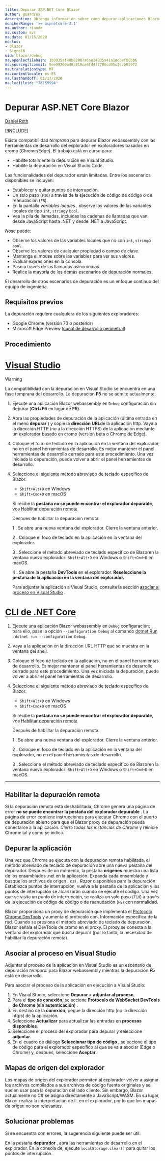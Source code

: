 ```yaml
---
title: Depurar ASP.NET Core Blazor
author: guardrex
description: Obtenga información sobre cómo depurar aplicaciones Blazor.
monikerRange: '>= aspnetcore-3.1'
ms.author: riande
ms.custom: mvc
ms.date: 01/16/2020
no-loc:
- Blazor
- SignalR
uid: blazor/debug
ms.openlocfilehash: 1b0035af48b82807a6ae14835a41a1ecbef06bb6
ms.sourcegitcommit: 9ee99300a48c810ca6fd4f7700cd95c3ccb85972
ms.translationtype: MT
ms.contentlocale: es-ES
ms.lasthandoff: 01/17/2020
ms.locfileid: "76159994"
---
```

# <a name="debug-aspnet-core-opno-locblazor"></a>Depurar ASP.NET Core Blazor

[Daniel Roth](https://github.com/danroth27)

[!INCLUDE[](~/includes/blazorwasm-preview-notice.md)]

Existe compatibilidad *temprana* para depurar Blazor webassembly con las herramientas de desarrollo del explorador en exploradores basados en cromo (Chrome/Edge). El trabajo está en curso para:

* Habilite totalmente la depuración en Visual Studio.
* Habilite la depuración en Visual Studio Code.

Las funcionalidades del depurador están limitadas. Entre los escenarios disponibles se incluyen:

* Establecer y quitar puntos de interrupción.
* Un solo paso (`F10`) a través de la ejecución de código de código o de reanudación (`F8`).
* En la pantalla *variables locales* , observe los valores de las variables locales de tipo `int`, `string`y `bool`.
* Vea la pila de llamadas, incluidas las cadenas de llamadas que van desde JavaScript hasta .NET y desde .NET a JavaScript.

*No*se puede:

* Observe los valores de las variables locales que no son `int`, `string`o `bool`.
* Observe los valores de cualquier propiedad o campo de clase.
* Mantenga el mouse sobre las variables para ver sus valores.
* Evaluar expresiones en la consola.
* Paso a través de las llamadas asincrónicas.
* Realice la mayoría de los demás escenarios de depuración normales.

El desarrollo de otros escenarios de depuración es un enfoque continuo del equipo de ingeniería.

## <a name="prerequisites"></a>Requisitos previos

La depuración requiere cualquiera de los siguientes exploradores:

* Google Chrome (versión 70 o posterior)
* Microsoft Edge Preview ([canal de desarrollo perimetral](https://www.microsoftedgeinsider.com))

## <a name="procedure"></a>Procedimiento

# <a name="visual-studiotabvisual-studio"></a>[Visual Studio](#tab/visual-studio)

> [!WARNING]
> La compatibilidad con la depuración en Visual Studio se encuentra en una fase temprana del desarrollo. La depuración **F5** no se admite actualmente.

1. Ejecute una aplicación Blazor webassembly en `Debug` configuración sin depurar (**Ctrl**+**F5** en lugar de **F5**).
1. Abra las propiedades de depuración de la aplicación (última entrada en el menú **depurar** ) y copie la **dirección URL**de la aplicación http. Vaya a la dirección HTTP (no a la dirección HTTPS) de la aplicación mediante un explorador basado en cromo (versión beta o Chrome de Edge).
1. Coloque el foco de teclado en la aplicación en la ventana del explorador, no en el panel herramientas de desarrollo. Es mejor mantener el panel herramientas de desarrollo cerrado para este procedimiento. Una vez iniciada la depuración, puede volver a abrir el panel herramientas de desarrollo.
1. Seleccione el siguiente método abreviado de teclado específico de Blazor:

   * `Shift+Alt+D` en Windows
   * `Shift+Cmd+D` en macOS

   Si recibe la **pestaña no se puede encontrar el explorador depurable**, vea [Habilitar depuración remota](#enable-remote-debugging).
   
   Después de habilitar la depuración remota:
   
   1 \. Se abre una nueva ventana del explorador. Cierre la ventana anterior.

   2 \. Coloque el foco de teclado en la aplicación en la ventana del explorador.

   3 \. Seleccione el método abreviado de teclado específico de Blazoren la ventana nuevo explorador: `Shift+Alt+D` en Windows o `Shift+Cmd+D` en macOS.

   4 \. Se abre la pestaña **DevTools** en el explorador. **Reseleccione la pestaña de la aplicación en la ventana del explorador.**

   Para adjuntar la aplicación a Visual Studio, consulte la sección [asociar al proceso en Visual Studio](#attach-to-process-in-visual-studio) .

# <a name="net-core-clitabnetcore-cli"></a>[CLI de .NET Core](#tab/netcore-cli/)

1. Ejecute una aplicación Blazor webassembly en `Debug` configuración; para ello, pase la opción `--configuration Debug` al comando [dotnet Run](/dotnet/core/tools/dotnet-run) : `dotnet run --configuration Debug`.
1. Vaya a la aplicación en la dirección URL HTTP que se muestra en la ventana del shell.
1. Coloque el foco de teclado en la aplicación, no en el panel herramientas de desarrollo. Es mejor mantener el panel herramientas de desarrollo cerrado para este procedimiento. Una vez iniciada la depuración, puede volver a abrir el panel herramientas de desarrollo.
1. Seleccione el siguiente método abreviado de teclado específico de Blazor:

   * `Shift+Alt+D` en Windows
   * `Shift+Cmd+D` en macOS

   Si recibe la **pestaña no se puede encontrar el explorador depurable**, vea [Habilitar depuración remota](#enable-remote-debugging).
   
   Después de habilitar la depuración remota:
   
   1 \. Se abre una nueva ventana del explorador. Cierre la ventana anterior.

   2 \. Coloque el foco de teclado en la aplicación en la ventana del explorador, no en el panel herramientas de desarrollo.

   3 \. Seleccione el método abreviado de teclado específico de Blazoren la ventana nuevo explorador: `Shift+Alt+D` en Windows o `Shift+Cmd+D` en macOS.

---

## <a name="enable-remote-debugging"></a>Habilitar la depuración remota

Si la depuración remota está deshabilitada, Chrome genera una página de error **no se puede encontrar la pestaña del explorador depurable** . La página de error contiene instrucciones para ejecutar Chrome con el puerto de depuración abierto para que el Blazor proxy de depuración pueda conectarse a la aplicación. *Cierre todas las instancias de Chrome* y reinicie Chrome tal y como se indica.

## <a name="debug-the-app"></a>Depurar la aplicación

Una vez que Chrome se ejecuta con la depuración remota habilitada, el método abreviado de teclado de depuración abre una nueva pestaña del depurador. Después de un momento, la pestaña **orígenes** muestra una lista de los ensamblados .net en la aplicación. Expanda cada ensamblado y busque los archivos de origen *. cs*/ *. Razor* disponibles para la depuración. Establezca puntos de interrupción, vuelva a la pestaña de la aplicación y los puntos de interrupción se alcanzarán cuando se ejecute el código. Una vez que se visita un punto de interrupción, se realiza un solo paso (`F10`) a través de la ejecución de código de código o de reanudación (`F8`) con normalidad.

Blazor proporciona un proxy de depuración que implementa el [Protocolo Chrome DevTools](https://chromedevtools.github.io/devtools-protocol/) y aumenta el protocolo con. Información específica de la red. Cuando se presiona el método abreviado de teclado de depuración, Blazor señala el DevTools de cromo en el proxy. El proxy se conecta a la ventana del explorador que busca depurar (por lo tanto, la necesidad de habilitar la depuración remota).

## <a name="attach-to-process-in-visual-studio"></a>Asociar al proceso en Visual Studio

Adjuntar al proceso de la aplicación en Visual Studio es un escenario de depuración *temporal* para Blazor webassembly mientras la depuración **F5** está en desarrollo.

Para asociar el proceso de la aplicación en ejecución a Visual Studio:

1. En Visual Studio, seleccione **Depurar** > **adjuntar al proceso**.
1. Para el **tipo de conexión**, seleccione **Protocolo de WebSocket DevTools de Chrome (sin autenticación)** .
1. En destino de la **conexión**, pegue la dirección http (no la dirección https) de la aplicación.
1. Seleccione **Actualizar** para actualizar las entradas en **procesos disponibles**.
1. Seleccione el proceso del explorador para depurar y seleccione **adjuntar**.
1. En el cuadro de diálogo **Seleccionar tipo de código** , seleccione el tipo de código para el explorador específico al que se va a asociar (Edge o Chrome) y, después, seleccione **Aceptar**.

## <a name="browser-source-maps"></a>Mapas de origen del explorador

Los mapas de origen del explorador permiten al explorador volver a asignar los archivos compilados a sus archivos de código fuente originales y se suelen usar para la depuración del lado cliente. Sin embargo, Blazor actualmente no C# se asigna directamente a JavaScript/WASM. En su lugar, Blazor realiza la interpretación de IL en el explorador, por lo que los mapas de origen no son relevantes.

## <a name="troubleshoot"></a>Solucionar problemas

Si se encuentra con errores, la sugerencia siguiente puede ser útil:

En la pestaña **depurador** , abra las herramientas de desarrollo en el explorador. En la consola de, ejecute `localStorage.clear()` para quitar los puntos de interrupción.
